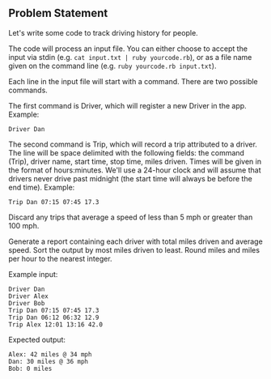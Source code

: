 ## Problem Statement

Let's write some code to track driving history for people.

The code will process an input file. You can either choose to accept the input via stdin (e.g. `cat input.txt | ruby yourcode.rb`), or as a file name given on the command line (e.g. `ruby yourcode.rb input.txt`).

Each line in the input file will start with a command. There are two possible commands.

The first command is Driver, which will register a new Driver in the app. Example:

`Driver Dan`

The second command is Trip, which will record a trip attributed to a driver. The line will be space delimited with the following fields: the command (Trip), driver name, start time, stop time, miles driven. Times will be given in the format of hours:minutes. We'll use a 24-hour clock and will assume that drivers never drive past midnight (the start time will always be before the end time). Example:

`Trip Dan 07:15 07:45 17.3`

Discard any trips that average a speed of less than 5 mph or greater than 100 mph.

Generate a report containing each driver with total miles driven and average speed. Sort the output by most miles driven to least. Round miles and miles per hour to the nearest integer.

Example input:

```
Driver Dan
Driver Alex
Driver Bob
Trip Dan 07:15 07:45 17.3
Trip Dan 06:12 06:32 12.9
Trip Alex 12:01 13:16 42.0
```

Expected output:

```
Alex: 42 miles @ 34 mph
Dan: 30 miles @ 36 mph
Bob: 0 miles
```
